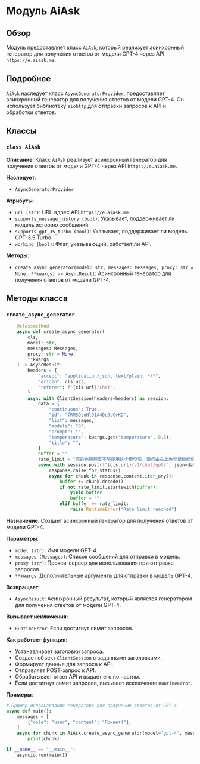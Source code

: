 # Модуль AiAsk
## Обзор

Модуль предоставляет класс `AiAsk`, который реализует асинхронный генератор для получения ответов от модели GPT-4 через API `https://e.aiask.me`.

## Подробнее

`AiAsk` наследует класс `AsyncGeneratorProvider`,  предоставляет асинхронный генератор для получения ответов от модели GPT-4.  Он использует библиотеку `aiohttp` для отправки запросов к API и обработки ответов. 

## Классы

### `class AiAsk`

**Описание**: Класс `AiAsk` реализует асинхронный генератор для получения ответов от модели GPT-4 через API `https://e.aiask.me`.

**Наследует**: 
- `AsyncGeneratorProvider`

**Атрибуты**:

- `url (str)`: URL-адрес API `https://e.aiask.me`.
- `supports_message_history (bool)`: Указывает, поддерживает ли модель историю сообщений.
- `supports_gpt_35_turbo (bool)`: Указывает, поддерживает ли модель GPT-3.5 Turbo.
- `working (bool)`: Флаг, указывающий, работает ли API.

**Методы**:

- `create_async_generator(model: str, messages: Messages, proxy: str = None, **kwargs) -> AsyncResult`: Асинхронный генератор для получения ответов от модели GPT-4.

## Методы класса

### `create_async_generator`

```python
    @classmethod
    async def create_async_generator(
        cls,
        model: str,
        messages: Messages,
        proxy: str = None,
        **kwargs
    ) -> AsyncResult:
        headers = {
            "accept": "application/json, text/plain, */*",
            "origin": cls.url,
            "referer": f"{cls.url}/chat",
        }
        async with ClientSession(headers=headers) as session:
            data = {
                "continuous": True,
                "id": "fRMSQtuHl91A4De9cCvKD",
                "list": messages,
                "models": "0",
                "prompt": "",
                "temperature": kwargs.get("temperature", 0.5),
                "title": "",
            }
            buffer = ""
            rate_limit = "您的免费额度不够使用这个模型啦，请点击右上角登录继续使用！"
            async with session.post(f"{cls.url}/v1/chat/gpt/", json=data, proxy=proxy) as response:
                response.raise_for_status()
                async for chunk in response.content.iter_any():
                    buffer += chunk.decode()
                    if not rate_limit.startswith(buffer):
                        yield buffer
                        buffer = ""
                    elif buffer == rate_limit:
                        raise RuntimeError("Rate limit reached")
```

**Назначение**:  Создает асинхронный генератор для получения ответов от модели GPT-4. 

**Параметры**:

- `model (str)`: Имя модели GPT-4.
- `messages (Messages)`: Список сообщений для отправки в модель.
- `proxy (str)`: Прокси-сервер для использования при отправке запросов. 
- `**kwargs`: Дополнительные аргументы для отправки в модель GPT-4.

**Возвращает**:
- `AsyncResult`: Асинхронный результат, который является генератором для получения ответов от модели GPT-4.

**Вызывает исключения**:

- `RuntimeError`: Если достигнут лимит запросов.

**Как работает функция**:

- Устанавливает заголовки запроса.
- Создает объект `ClientSession` с заданными заголовками.
- Формирует данные для запроса к API.
- Отправляет POST-запрос к API.
- Обрабатывает ответ API и выдает его по частям.
- Если достигнут лимит запросов,  вызывает исключение `RuntimeError`.

**Примеры**:

```python
# Пример использования генератора для получения ответов от GPT-4
async def main():
    messages = [
        {"role": "user", "content": "Привет!"},
    ]
    async for chunk in AiAsk.create_async_generator(model='gpt-4', messages=messages):
        print(chunk)

if __name__ == "__main__":
    asyncio.run(main())